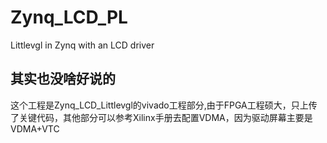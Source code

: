 # Zynq_LCD_PL
Littlevgl in Zynq with an LCD driver
## 其实也没啥好说的
这个工程是Zynq_LCD_Littlevgl的vivado工程部分,由于FPGA工程硕大，只上传了关键代码，其他部分可以参考Xilinx手册去配置VDMA，因为驱动屏幕主要是VDMA+VTC
